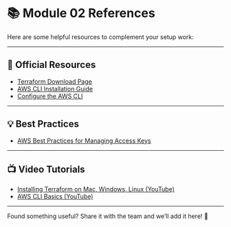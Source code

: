 # 📚 Module 02 References

Here are some helpful resources to complement your setup work:

---

## 🌱 Official Resources

- [Terraform Download Page](https://developer.hashicorp.com/terraform/downloads)  
- [AWS CLI Installation Guide](https://docs.aws.amazon.com/cli/latest/userguide/getting-started-install.html)  
- [Configure the AWS CLI](https://docs.aws.amazon.com/cli/latest/userguide/cli-configure-quickstart.html)

---

## 💡 Best Practices

- [AWS Best Practices for Managing Access Keys](https://docs.aws.amazon.com/general/latest/gr/aws-access-keys-best-practices.html)  

---

## 📺 Video Tutorials

- [Installing Terraform on Mac, Windows, Linux (YouTube)](https://www.youtube.com/watch?v=zFE92MduGOE)  
- [AWS CLI Basics (YouTube)](https://www.youtube.com/watch?v=Rp-A84oh4G8)

---

Found something useful? Share it with the team and we’ll add it here! 🚀